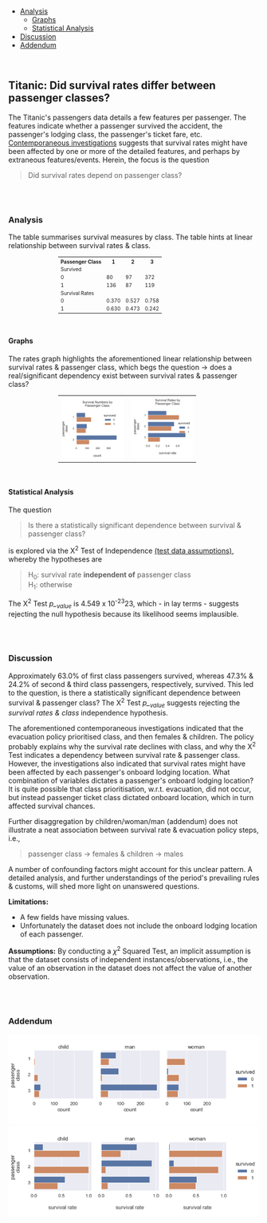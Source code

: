 ﻿<br>

* [Analysis](#analysis)
  * [Graphs](#graphs)
  * [Statistical Analysis](#statistical-analysis)
* [Discussion](#discussion)
* [Addendum](#addendum)

<br>

## Titanic: Did survival rates differ between passenger classes?

The Titanic's passengers data details a few features per passenger.  The features indicate whether a passenger survived the accident, the passenger's lodging 
class, the passenger's ticket fare, etc.  [Contemporaneous investigations](https://www.britannica.com/topic/Titanic) suggests that survival rates might 
have been affected by one or more of the detailed features, and perhaps by extraneous features/events.  Herein, the focus is the question

> Did survival rates depend on passenger class?

<br>
<br>

### Analysis

The table summarises survival measures by class.  The table hints at linear relationship between survival rates & class.

<table style="border: 0px solid black; font-size: 10px; margin-left:100px">
    <tr><th>Passenger Class</th><th>1</th><th>2</th><th>3</th></tr>
    <tr><td colspan="4">Survived</td></tr>
    <tr><td>0</td><td>80</td><td>97</td><td>372</td></tr>
    <tr><td>1</td><td>136</td><td>87</td><td>119</td></tr>
    <tr><td colspan="4">Survival Rates</td></tr>
    <tr><td>0</td><td>0.370</td><td>0.527</td><td>0.758</td></tr>
    <tr><td>1</td><td>0.630</td><td>0.473</td><td>0.242</td></tr>
</table>

<br>

#### Graphs

The rates graph highlights the aforementioned linear relationship between survival rates & passenger class, which begs the 
question &rarr; does a real/significant dependency exist between survival rates & passenger class?

<table style="width: 55%; margin-left: 100px;">
    <colgroup>
        <col span="1" style="width: 40%;">
        <col span="1" style="width: 40%;">
    </colgroup>
    <tr>
        <td><img src="../../notebooks/titanic/by_class.png" style="100%"></td>
        <td><img src="../../notebooks/titanic/by_class_rates.png" style="100%"></td>
    </tr>
</table>

<br>

#### Statistical Analysis

The question

> Is there a statistically significant dependence between survival & passenger class?

is explored via the &Chi;<sup>2</sup> Test of Independence 
[(test data assumptions)](https://www.statology.org/chi-square-test-assumptions/), whereby the hypotheses are

> H<sub>0</sub>: survival rate <b>independent of</b> passenger class<br>
> H<sub>1</sub>: otherwise

The &Chi;<sup>2</sup> Test <i>p_<sub>value</sub></i> is 4.549 x 10<sup>-23</sup>23, which - in lay terms - suggests rejecting the null hypothesis 
because its likelihood seems implausible. 

<br>
<br>

### Discussion

Approximately 63.0% of first class passengers survived, whereas 47.3% & 24.2% of second & third class passengers, 
respectively, survived.  This led to the question, is there a statistically significant dependence between survival & 
passenger class?  The &Chi;<sup>2</sup> Test <i>p_<sub>value</sub></i> suggests rejecting 
the _survival rates & class_ independence hypothesis.

The aforementioned contemporaneous investigations indicated that the evacuation policy prioritised class, and then 
females & children.  The policy probably explains why the survival rate declines with class, and why the &Chi;<sup>2</sup> Test 
indicates a dependency between survival rate & passenger class.  However, the investigations also indicated that
survival rates might have been affected by each passenger's onboard lodging location.  What combination of variables
dictates a passenger's onboard lodging location?  It is quite possible that class prioritisation, w.r.t. evacuation, did 
not occur, but instead passenger ticket class dictated onboard location, which in turn affected survival chances. 

Further disaggregation by children/woman/man (addendum) does not illustrate a neat association between survival rate & 
evacuation policy steps, i.e.,

> passenger class &rarr; females & children &rarr; males

A number of confounding factors might account for this unclear pattern.  A detailed analysis, and further 
understandings of the period's prevailing rules & customs, will shed more light on unanswered questions.

**Limitations:**
* A few fields have missing values.
* Unfortunately the dataset does not include the onboard lodging location of each passenger.

**Assumptions:**
By conducting a $\chi^{2}$ Squared Test, an implicit assumption is that the dataset consists of independent instances/observations, i.e., the value 
of an observation in the dataset does not affect the value of another observation.

<br>
<br>

### Addendum

<img src="../../notebooks/titanic/by_desc_class.png" style="100%">

<br>

<img src="../../notebooks/titanic/by_desc_class_rates.png" style="100%">
